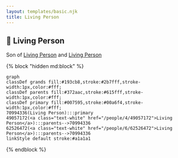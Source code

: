 ```yaml
---
layout: templates/basic.njk
title: Living Person
---
```

## 🔵 Living Person

Son of [Living Person](/people/6/62526472) and [Living Person](/people/4/49057172)

{% block "hidden md:block" %}
```mermaid
graph
classDef grands fill:#193cb8,stroke:#2b7fff,stroke-width:1px,color:#fff;
classDef parents fill:#372aac,stroke:#615fff,stroke-width:1px,color:#fff;
classDef primary fill:#007595,stroke:#00a6f4,stroke-width:1px,color:#fff;
70994336(Living Person):::primary
49057172(<a class="text-white" href="/people/4/49057172">Living Person</a>):::parents-->70994336
62526472(<a class="text-white" href="/people/6/62526472">Living Person</a>):::parents-->70994336
linkStyle default stroke:#a1a1a1
```
{% endblock %}
